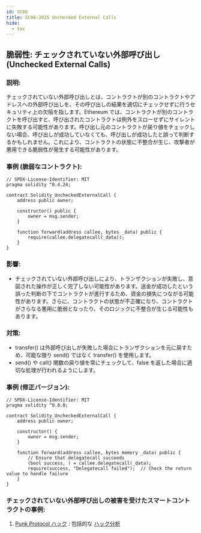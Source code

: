 ```yaml
---
id: SC06
title: SC06:2025 Unchecked External Calls
hide:
  - toc
---
```


## 脆弱性: チェックされていない外部呼び出し (Unchecked External Calls)

### 説明:
チェックされていない外部呼び出しとは、コントラクトが別のコントラクトやアドレスへの外部呼び出しを、その呼び出しの結果を適切にチェックせずに行うセキュリティ上の欠陥を指します。Ethereum では、コントラクトが別のコントラクトを呼び出すと、呼び出されたコントラクトは例外をスローせずにサイレントに失敗する可能性があります。呼び出し元のコントラクトが戻り値をチェックしない場合、呼び出しが成功していなくても、呼び出しが成功したと誤って判断するかもしれません。これにより、コントラクトの状態に不整合が生じ、攻撃者が悪用できる脆弱性が発生する可能性があります。

### 事例 (脆弱なコントラクト):
```
// SPDX-License-Identifier: MIT
pragma solidity ^0.4.24;

contract Solidity_UncheckedExternalCall {
    address public owner;

    constructor() public {
        owner = msg.sender;
    }

    function forward(address callee, bytes _data) public {
        require(callee.delegatecall(_data));
    }
}
```
### 影響:
- チェックされていない外部呼び出しにより、トランザクションが失敗し、意図された操作が正しく完了しない可能性があります。送金が成功したという誤った判断の下でコントラクトが進行するため、資金の損失につながる可能性があります。さらに、コントラクトの状態が不正確になり、コントラクトがさらなる悪用に脆弱となったり、そのロジックに不整合が生じる可能性もあります。

### 対策:
- transfer() は外部呼び出しが失敗した場合にトランザクションを元に戻すため、可能な限り send() ではなく transfer() を使用します。
- send() や call() 関数の戻り値を常にチェックして、false を返した場合に適切な処理が行われるようにします。

### 事例 (修正バージョン):
```
// SPDX-License-Identifier: MIT
pragma solidity ^0.8.0; 

contract Solidity_UncheckedExternalCall {
    address public owner;

    constructor() {
        owner = msg.sender;
    }

    function forward(address callee, bytes memory _data) public {
        // Ensure that delegatecall succeeds
        (bool success, ) = callee.delegatecall(_data);
        require(success, "Delegatecall failed");  // Check the return value to handle failure
    }
}
```

### チェックされていない外部呼び出しの被害を受けたスマートコントラクトの事例:
1. [Punk Protocol ハック](https://github.com/PunkFinance/punk.protocol/blob/master/contracts/models/CompoundModel.sol) : 包括的な [ハック分析](https://blog.solidityscan.com/security-issues-with-delegate-calls-4ae64d775b76)
